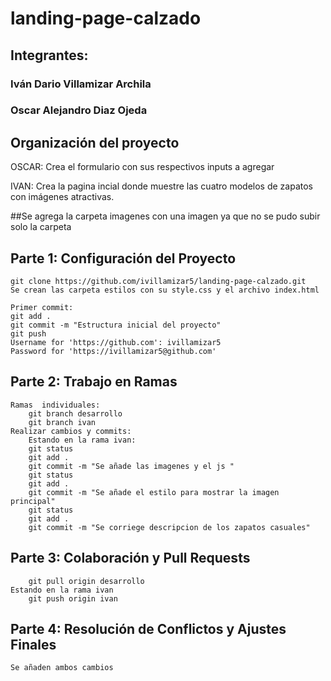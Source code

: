 # landing-page-calzado

## Integrantes: 
### Iván Dario Villamizar Archila
### Oscar Alejandro Diaz Ojeda

## Organización del proyecto
OSCAR: 
Crea el formulario con sus respectivos inputs a agregar 

IVAN: 
Crea la pagina incial donde muestre las cuatro modelos de zapatos con imágenes atractivas. 

##Se agrega la carpeta imagenes con una imagen ya que no se pudo subir solo la carpeta


## Parte 1: Configuración del Proyecto  
	git clone https://github.com/ivillamizar5/landing-page-calzado.git     
	Se crean las carpeta estilos con su style.css y el archivo index.html  

	Primer commit:  
	git add .  
	git commit -m "Estructura inicial del proyecto"  
	git push  
	Username for 'https://github.com': ivillamizar5  
	Password for 'https://ivillamizar5@github.com'  
	

## Parte 2: Trabajo en Ramas  
	Ramas  individuales:  
		git branch desarrollo  
		git branch ivan  
	Realizar cambios y commits:  
		Estando en la rama ivan:  
		git status  
		git add .  
		git commit -m "Se añade las imagenes y el js "    
		git status  
		git add .  
		git commit -m "Se añade el estilo para mostrar la imagen principal"  
		git status  
		git add .  
		git commit -m "Se corriege descripcion de los zapatos casuales"  



## Parte 3: Colaboración y Pull Requests  
	
		git pull origin desarrollo
	Estando en la rama ivan    
		git push origin ivan	   
		
		
		
## Parte 4: Resolución de Conflictos y Ajustes Finales   
	Se añaden ambos cambios 




